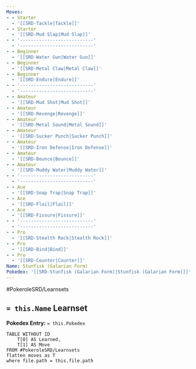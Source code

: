 ```yaml
---
Moves:
- - Starter
  - '[[SRD-Tackle|Tackle]]'
- - Starter
  - '[[SRD-Mud Slap|Mud Slap]]'
- - '---------------------------'
  - '---------------------------'
- - Beginner
  - '[[SRD-Water Gun|Water Gun]]'
- - Beginner
  - '[[SRD-Metal Claw|Metal Claw]]'
- - Beginner
  - '[[SRD-Endure|Endure]]'
- - '---------------------------'
  - '---------------------------'
- - Amateur
  - '[[SRD-Mud Shot|Mud Shot]]'
- - Amateur
  - '[[SRD-Revenge|Revenge]]'
- - Amateur
  - '[[SRD-Metal Sound|Metal Sound]]'
- - Amateur
  - '[[SRD-Sucker Punch|Sucker Punch]]'
- - Amateur
  - '[[SRD-Iron Defense|Iron Defense]]'
- - Amateur
  - '[[SRD-Bounce|Bounce]]'
- - Amateur
  - '[[SRD-Muddy Water|Muddy Water]]'
- - '---------------------------'
  - '---------------------------'
- - Ace
  - '[[SRD-Snap Trap|Snap Trap]]'
- - Ace
  - '[[SRD-Flail|Flail]]'
- - Ace
  - '[[SRD-Fissure|Fissure]]'
- - '---------------------------'
  - '---------------------------'
- - Pro
  - '[[SRD-Stealth Rock|Stealth Rock]]'
- - Pro
  - '[[SRD-Bind|Bind]]'
- - Pro
  - '[[SRD-Counter|Counter]]'
Name: Stunfisk (Galarian Form)
Pokedex: '[[SRD-Stunfisk (Galarian Form)|Stunfisk (Galarian Form)]]'
---
```


#PokeroleSRD/Learnsets

## `= this.Name` Learnset

**Pokedex Entry:** `= this.Pokedex`

```dataview
TABLE WITHOUT ID
    T[0] AS Learned,
    T[1] AS Move
FROM #PokeroleSRD/Learnsets
flatten moves as T
where file.path = this.file.path
```
